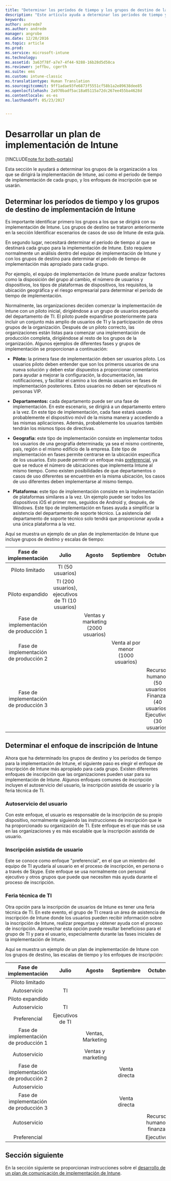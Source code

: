 ```yaml
---
title: "Determinar los períodos de tiempo y los grupos de destino de la implementación de Intune | Microsoft Docs"
description: "Este artículo ayuda a determinar los períodos de tiempo y los grupos de destino de una implementación solo en la nube de Microsoft Intune."
keywords: 
author: andredm7
ms.author: andredm
manager: angrobe
ms.date: 12/20/2016
ms.topic: article
ms.prod: 
ms.service: microsoft-intune
ms.technology: 
ms.assetid: 3a63f78f-a7e7-4f44-9288-16b28d5d58ca
ms.reviewer: jeffbu, cgerth
ms.suite: ems
ms.custom: intune-classic
ms.translationtype: Human Translation
ms.sourcegitcommit: 9ff1adae93fe6873f5551cf58b1a2e89638dee85
ms.openlocfilehash: 2a970badf5ac18a05115a72dc267ee455ba4628d
ms.contentlocale: es-es
ms.lasthandoff: 05/23/2017


---
```


# <a name="develop-an-intune-rollout-plan"></a>Desarrollar un plan de implementación de Intune

[!INCLUDE[note for both-portals](../includes/note-for-both-portals.md)]

Esta sección le ayudará a determinar los grupos de la organización a los que se dirigirá la implementación de Intune, así como el período de tiempo de implementación de cada grupo, y los enfoques de inscripción que se usarán.

## <a name="determine-intune-rollout-targeted-groups-and-timeframes"></a>Determinar los períodos de tiempo y los grupos de destino de implementación de Intune

Es importante identificar primero los grupos a los que se dirigirá con su implementación de Intune. Los grupos de destino se trataron anteriormente en la sección Identificar escenarios de casos de uso de Intune de esta guía.

En segundo lugar, necesitará determinar el período de tiempo al que se destinará cada grupo para la implementación de Intune. Esto requiere normalmente un análisis dentro del equipo de implementación de Intune y con los grupos de destino para determinar el período de tiempo de implementación más apropiado para cada grupo.

Por ejemplo, el equipo de implementación de Intune puede analizar factores como la disposición del grupo al cambio, el número de usuarios y dispositivos, los tipos de plataformas de dispositivos, los requisitos, la ubicación geográfica y el riesgo empresarial para determinar el período de tiempo de implementación.

Normalmente, las organizaciones deciden comenzar la implementación de Intune con un piloto inicial, dirigiéndose a un grupo de usuarios pequeño del departamento de TI. El piloto puede expandirse posteriormente para incluir un conjunto más amplio de usuarios de TI y la participación de otros grupos de la organización. Después de un piloto correcto, las organizaciones están listas para comenzar una implementación de producción completa, dirigiéndose al resto de los grupos de la organización. Algunos ejemplos de diferentes fases y grupos de implementación se proporcionan a continuación:

-   **Piloto:** la primera fase de implementación deben ser usuarios piloto. Los usuarios piloto deben entender que son los primeros usuarios de una nueva solución y deben estar dispuestos a proporcionar comentarios para ayudar a mejorar la configuración, la documentación, las notificaciones, y facilitar el camino a los demás usuarios en fases de implementación posteriores. Estos usuarios no deben ser ejecutivos ni personas VIP.

-   **Departamentos:** cada departamento puede ser una fase de implementación. En este escenario, se dirigirá a un departamento entero a la vez. En este tipo de implementación, cada fase estará usando probablemente el dispositivo móvil de la misma manera y accediendo a las mismas aplicaciones. Además, probablemente los usuarios también tendrán los mismos tipos de directivas.

-   **Geografía:** este tipo de implementación consiste en implementar todos los usuarios de una geografía determinada; ya sea el mismo continente, país, región o el mismo edificio de la empresa. Este tipo de implementación en fases permite centrarse en la ubicación específica de los usuarios. Esto puede permitir un enfoque más [preferencial](#user-assisted-enrollment), ya que se reduce el número de ubicaciones que implementa Intune al mismo tiempo. Como existen posibilidades de que departamentos o casos de uso diferentes se encuentren en la misma ubicación, los casos de uso diferentes deben implementarse al mismo tiempo.

-   **Plataforma:** este tipo de implementación consiste en la implementación de plataformas similares a la vez. Un ejemplo puede ser todos los dispositivos iOS el primer mes, seguidos de Android y, después, de Windows. Este tipo de implementación en fases ayuda a simplificar la asistencia del departamento de soporte técnico. La asistencia del departamento de soporte técnico solo tendrá que proporcionar ayuda a una única plataforma a la vez.

Aquí se muestra un ejemplo de un plan de implementación de Intune que incluye grupos de destino y escalas de tiempo:

| **Fase de implementación** | **Julio** | **Agosto** | **Septiembre** | **Octubre** |
|:---:|:---:|:---:|:---:|:---:|
| Piloto limitado | TI (50 usuarios) |  |  |  |                                                         
| Piloto expandido | TI (200 usuarios), ejecutivos de TI (10 usuarios) |  |  |  |                                                         
| Fase de implementación de producción 1 |  | Ventas y marketing (2000 usuarios) |  |  |
| Fase de implementación de producción 2 |  |  | Venta al por menor (1000 usuarios) |  |
| Fase de implementación de producción 3 |  |  |  | Recursos humanos (50 usuarios), Finanzas (40 usuarios), Ejecutivos (30 usuarios) |

## <a name="determine-the-intune-enrollment-approach"></a>Determinar el enfoque de inscripción de Intune

Ahora que ha determinado los grupos de destino y los períodos de tiempo para la implementación de Intune, el siguiente paso es elegir el enfoque de inscripción de Intune más apropiado para cada grupo. Existen diferentes enfoques de inscripción que las organizaciones pueden usar para su implementación de Intune. Algunos enfoques comunes de inscripción incluyen el autoservicio del usuario, la inscripción asistida de usuario y la feria técnica de TI.

### <a name="user-self-service"></a>Autoservicio del usuario

Con este enfoque, el usuario es responsable de la inscripción de su propio dispositivo, normalmente siguiendo las instrucciones de inscripción que le ha proporcionado su organización de TI. Este enfoque es el que más se usa en las organizaciones y es más escalable que la inscripción asistida de usuario.

### <a name="user-assisted-enrollment"></a>Inscripción asistida de usuario

Este se conoce como enfoque "preferencial", en el que un miembro del equipo de TI ayudaría al usuario en el proceso de inscripción, en persona o a través de Skype. Este enfoque se usa normalmente con personal ejecutivo y otros grupos que puede que necesiten más ayuda durante el proceso de inscripción.

### <a name="it-tech-fair"></a>Feria técnica de TI

Otra opción para la inscripción de usuarios de Intune es tener una feria técnica de TI. En este evento, el grupo de TI creará un área de asistencia de inscripción de Intune donde los usuarios pueden recibir información sobre la inscripción de Intune, realizar preguntas y obtener ayuda con el proceso de inscripción. Aprovechar esta opción puede resultar beneficioso para el grupo de TI y para el usuario, especialmente durante las fases iniciales de la implementación de Intune.

Aquí se muestra un ejemplo de un plan de implementación de Intune con los grupos de destino, las escalas de tiempo y los enfoques de inscripción:

| **Fase de implementación** | **Julio** | **Agosto** | **Septiembre** | **Octubre** |
|:---:|:---:|:---:|:---:|:---:|
| Piloto limitado |  |  |  |  |                                                         
| Autoservicio | TI |  |  |  |
| Piloto expandido |  |  |  |  |                                                         
| Autoservicio | TI |  |  |  |
| Preferencial | Ejecutivos de TI |  |  |  |
| Fase de implementación de producción 1 |  | Ventas, Marketing |  |  |
| Autoservicio |  | Ventas y marketing |  |  |
| Fase de implementación de producción 2 |  |  | Venta directa |  |
| Autoservicio |  |  |  |  |
| Fase de implementación de producción 3 |  |  | Venta directa |  |
| Autoservicio |  |  |  | Recursos humanos, finanzas |
| Preferencial |  |  |  | Ejecutivos |

## <a name="next-section"></a>Sección siguiente

En la sección siguiente se proporcionan instrucciones sobre el [desarrollo de un plan de comunicación de implementación de Intune](section-5-develop-a-rollout-communication-plan.md).

